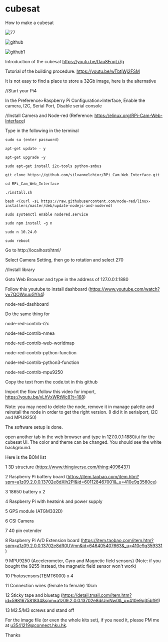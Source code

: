 # cubesat
How to make a cubesat

![77](https://user-images.githubusercontent.com/8468724/138394448-fa24b3db-534f-460e-a696-4718366a1069.jpg)

![github](https://user-images.githubusercontent.com/8468724/138434055-b095bcbc-7dda-4cec-becb-fe52057c542e.jpg)

![github1](https://user-images.githubusercontent.com/8468724/138435066-fdff597f-a795-44e3-85ae-457064cec861.jpg)

Introduction of the cubesat
https://youtu.be/Dau8FqqLi7g

Tutorial of the building procedure.
https://youtu.be/wTbtjWj2FSM


It is not easy to find a place to store a 32Gb image, here is the alternative

//Start your Pi4

In the Preference>Raspberry Pi Configuration>Interface, Enable the camera, I2C, Serial Port, Disable serial console

//Install Camera and Node-red (Reference: https://elinux.org/RPi-Cam-Web-Interface)

Type in the following in the terminal

```
sudo su (enter password)

apt-get update - y

apt-get upgrade -y

sudo apt-get install i2c-tools python-smbus

git clone https://github.com/silvanmelchior/RPi_Cam_Web_Interface.git

cd RPi_Cam_Web_Interface

./install.sh

bash <(curl -sL https://raw.githubusercontent.com/node-red/linux-installers/master/deb/update-nodejs-and-nodered)

sudo systemctl enable nodered.service

sudo npm install -g n

sudo n 10.24.0

sudo reboot
```
Go to http://localhost/html/

Select Camera Setting, then go to rotation and select 270

//Install library

Goto Web Browser and type in the address of 127.0.0.1:1880

Follow this youtube to install dashboard (https://www.youtube.com/watch?v=7QOWxuuGYh4)

node-red-dashboard

Do the same thing for 

node-red-contrib-i2c

node-red-contrib-nmea

node-red-contrib-web-worldmap

node-red-contrib-python-function

node-red-contrib-python3-function

node-red-contrib-mpu9250

Copy the text from the code.txt in this github

Import the flow (follow this video for import, https://youtu.be/vLhVxWRtWc8?t=168)

Note: you may need to delete the node, remove it in manage palette and reinstall the node in order to get the right version. (I did it in serialport, I2C and MPU9250)

The software setup is done.

open another tab in the web browser and type in 127.0.0.1:1880/ui for the cubesat UI.
The color and theme can be changed. You should see the white background.



Here is the BOM list

1	3D structure (https://www.thingiverse.com/thing:4096437)

2	Raspberry Pi battery board (https://item.taobao.com/item.htm?spm=a1z09.2.0.0.13702e8dXlh2PI&id=601128467001&_u=410e9q3560ce)

3	18650 battery x 2

4	Raspberry Pi with heatsink and power supply

5	GPS module (ATGM332D)

6	CSI Camera

7	40 pin extender

8	Raspberry Pi A/D Extension board (https://item.taobao.com/item.htm?spm=a1z09.2.0.0.13702e8dR0UVmn&id=646405407663&_u=410e9q359331)

9	MPU9250 (Accelerometer, Gyro and Magnetic field sensors) (Note: if you bought the 9255 instead, the magnetic field sensor won't work)

10	Photosensors(TEMT6000) x 4 

11	Connection wires (female to female) 10cm

12	Sticky tape and bluetag (https://detail.tmall.com/item.htm?id=598167581834&spm=a1z09.2.0.0.13702e8diUmNw0&_u=410e9q35bf91)

13	M2.5/M3 screws and stand off


For the image file (or even the whole kits set), if you need it, please PM me at u3541219@connect.hku.hk.

Thanks
